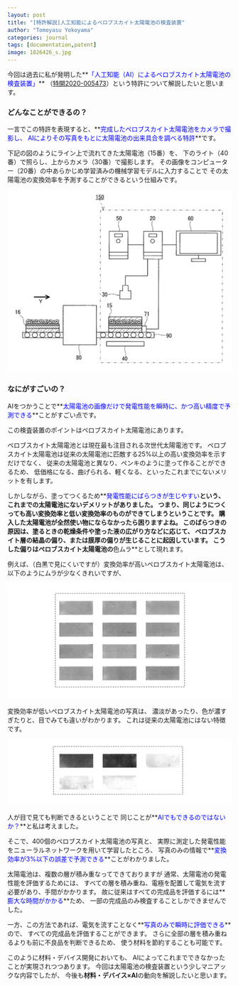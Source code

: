 ```yaml
---
layout: post
title: "[特許解説]人工知能によるペロブスカイト太陽電池の検査装置"
author: "Tomoyasu Yokoyama"
categories: journal
tags: [documentation,patent]
image: 1826426_s.jpg
---
```


今回は過去に私が発明した**<font color="Blue">「人工知能（AI）によるペロブスカイト太陽電池の検査装置」</font>**
（[特開2020-005473](https://www.j-platpat.inpit.go.jp/p0200)）という特許について解説したいと思います。


### どんなことができるの？
一言でこの特許を表現すると、**<font color="Blue">完成したペロブスカイト太陽電池をカメラで撮影し、
AIによりその写真をもとに太陽電池の出来具合を調べる特許</font>**です。

下記の図のようにライン上で流れてきた太陽電池（15番）を、
下のライト（40番）で照らし、上からカメラ（30番）で撮影します。
その画像をコンピューター（20番）の中あらかじめ学習済みの機械学習モデルに入力することで
その太陽電池の変換効率を予測することができるという仕組みです。

![エビフライトライアングル](../assets/img/JPA_502005473_i_000009.jpg)

### なにがすごいの？
AIをつかうことで**<font color="Blue">太陽電池の画像だけで発電性能を瞬時に、かつ高い精度で予測できる</font>**ことがすごい点です。

この検査装置のポイントはペロブスカイト太陽電池にあります。

ペロブスカイト太陽電池とは現在最も注目される次世代太陽電池です。
ペロブスカイト太陽電池は従来の太陽電池に匹敵する25%以上の高い変換効率を示すだけでなく、
従来の太陽電池と異なり、ペンキのように塗って作ることができるため、
低価格になる、曲げられる、軽くなる、といったこれまでにないメリットを有します。

しかしながら、塗ってつくるため**<font color="Blue">発電性能にばらつきが生じやすい</font>**という、
これまでの太陽電池にないデメリットがありました。
つまり、同じようにつくっても高い変換効率と低い変換効率のものができてしまうということです。
購入した太陽電池が全然使い物にならなかったら困りますよね。
このばらつきの原因は、塗るときの乾燥条件や塗った液の広がり方などに応じて、
ペロブスカイト層の結晶の偏り、または膜厚の偏りが生じることに起因しています。
こうした偏りはペロブスカイト太陽電池の**色ムラ**として現れます。


例えば、（白黒で見にくいですが）変換効率が高いペロブスカイト太陽電池は、
以下のようにムラが少なくきれいですが、

![高変換効率PSC](../assets/img/JPA_502005473_i_000011.jpg)

変換効率が低いペロブスカイト太陽電池の写真は、
濃淡があったり、色が濃すぎたりと、目でみても違いがわかります。
これは従来の太陽電池にはない特徴です。

![低変換効率PSC](../assets/img/JPA_502005473_i_000012.jpg)

人が目で見ても判断できるということで
同じことが**<font color="Blue">AIでもできるのではないか？</font>**と私は考えました。

そこで、400個のペロブスカイト太陽電池の写真と、
実際に測定した発電性能をニューラルネットワークを用いて学習したところ、
写真のみの情報で**<font color="Blue">変換効率が3%以下の誤差で予測できる</font>**ことがわかりました。

太陽電池は、複数の層が積み重なってできておりますが
通常、太陽電池の発電性能を評価するためには、
すべての層を積み重ね、電極を配置して電気を流す必要があり、手間がかかります。
故に従来はすべての完成品を評価するには**<font color="Blue">膨大な時間がかかる</font>**ため、
一部の完成品のみ検査することしかできませんでした。

一方、この方法であれば、電気を流すことなく**<font color="Blue">写真のみで瞬時に評価できる</font>**ので、
すべての完成品を評価することができます。
さらに全部の層を積み重ねるよりも前に不良品を判断できるため、
使う材料を節約することも可能です。

このように材料・デバイス開発においても、
AIによってこれまでできなかったことが実現されつつあります。
今回は太陽電池の検査装置という少しマニアックな内容でしたが、
今後も**材料・デバイス×AI**の動向を解説したいと思います。